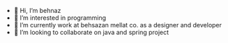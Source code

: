 - 👋 Hi, I’m behnaz
- 👀 I’m interested in programming
- 🌱 I’m currently work at behsazan mellat co. as a designer and developer
- 💞️ I’m looking to collaborate on java and spring project

<!---
behnazkhalili84/behnazkhalili84 is a ✨ special ✨ repository because its `README.md` (this file) appears on your GitHub profile.
You can click the Preview link to take a look at your changes.
--->
